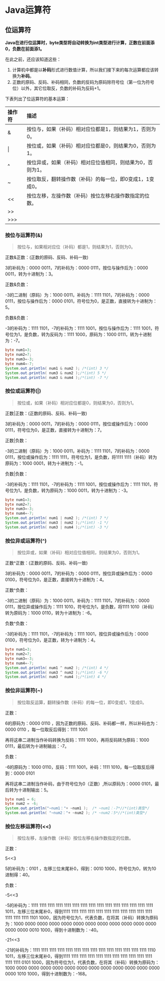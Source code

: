 # Java运算符

## 位运算符

**Java在进行位运算时，byte类型将自动转换为int类型进行计算，正数在前面添0，负数在前面添1。**

在此之前，还应该知道这些：

1. 计算机中都是以**补码**形式进行数值计算，所以我们接下来的每次运算都应该转换为**补码**。
2. 正数的原码、反码、补码相同，负数的反码为原码除符号位（第一位为符号位）以外，其它位取反，负数的补码为反码+1。

下表列出了位运算符的基本运算：

| 操作符 | 描述                                                       |
| :----- | :--------------------------------------------------------- |
| &      | 按位与，如果（补码）相对应位都是1，则结果为1，否则为0。    |
| \|     | 按位或，如果（补码）相对应位都是0，则结果为0，否则为1。    |
| ^      | 按位异或，如果（补码）相对应位值相同，则结果为0，否则为1。 |
| ~      | 按位取反，翻转操作数（补码）的每一位，即0变成1，1变成0。   |
| <<     | 按位左移，左操作数（补码）按位左移右操作数指定的位数。     |
| \>>    |                                                            |
| \>>>   |                                                            |

### 按位与运算符(&)

> 按位与，如果相对应位（补码）都是1，则结果为1，否则为0。

正数&正数：(正数的原码、反码、补码一致)

3的补码为：0000 0011，7的补码为：0000 0111，按位与操作后为：0000 0011，转为十进制为：3。

正数&负数：

-3的二进制（原码）为：1000 0011，补码为：1111 1101，7的补码为：0000 0111，按位与操作后为：0000 0101，符号位为0，是正数，直接转为十进制为：5。

负数&负数：

-3的补码为：1111 1101，-7的补码为：1111 1001，按位与操作后为：1111 1001，符号位为1，是负数，转为反码为：1111 1000，原码为：1000 0111，转为十进制为：-7。

```java
byte num1=3;
byte num2=7;
byte num3=-3;
byte num4=-7;
System.out.println( num1 & num2 ); /*(int) 3 */
System.out.println( num3 & num2 );/*(int) 5 */
System.out.println( num3 & num4 );/*(int) -7 */
```

### 按位或运算符(|)

> 按位或，如果（补码）相对应位都是0，则结果为0，否则为1。

正数|正数：(正数的原码、反码、补码一致)

3的补码为：0000 0011，7的补码为：0000 0111，按位或操作后为：0000 0111，符号位为0，是正数，直接转为十进制为：7。

正数|负数：

-3的二进制（原码）为：1000 0011，补码为：1111 1101，7的补码为：0000 0111，按位或操作后为：1111 1111，符号位为1，是负数，将1111 1111（补码）转为原码为：1000 0001，转为十进制为：-1。

负数|负数：

-3的补码为：1111 1101，-7的补码为：1111 1001，按位或操作后为：1111 1101，符号位为1，是负数，转为原码为：1000 0011，转为十进制为：-3。

```java
byte num1=3;
byte num2=7;
byte num3=-3;
byte num4=-7;
System.out.println( num1 | num2 ); /*(int) 7 */
System.out.println( num3 | num2 );/*(int) -1 */
System.out.println( num3 | num4 );/*(int) -3 */
```

### 按位异或运算符(^)

> 按位异或，如果（补码）相对应位值相同，则结果为0，否则为1。

正数^正数：(正数的原码、反码、补码一致)

3的补码为：0000 0011，7的补码为：0000 0111，按位异或操作后为：0000 0100，符号位为0，是正数，直接转为十进制为：4。

正数^负数：

-3的二进制（原码）为：1000 0011，补码为：1111 1101，7的补码为：0000 0111，按位异或操作后为：1111 1010，符号位为1，是负数，将1111 1010（补码）转为原码为：1000 0110，转为十进制为：-6。

负数^负数：

-3的补码为：1111 1101，-7的补码为：1111 1001，按位异或操作后为：0000 0100，符号位为0，是正数，转为十进制为：4。

```java
byte num1=3;
byte num2=7;
byte num3=-3;
byte num4=-7;
System.out.println( num1 ^ num2 ); /*(int) 4 */
System.out.println( num3 ^ num2 );/*(int) -6 */
System.out.println( num3 ^ num4 );/*(int) 4 */
```

### 按位非运算符(~)

> 按位取反运算，翻转操作数（补码）的每一位，即0变成1，1变成0。

正数：

6的原码为：0000 0110 ，因为正数的原码、反码、补码都一样，所以补码也为：0000 0110 ，每一位取反后得到：1111 1001

再将这串二进制当作补码转换为反码：1111  1000，再将反码转为原码：1000 0111，最后转为十进制输出：-7。

负数：

-6的原码为：1000 0110，反码：1111 1001，补码：1111 1010，每一位取反后得到：0000 0101

再将这串二进制当作补码，由于符号位为0（正数）,所以原码为：0000 0101，最后转为十进制输出：5。

```java
byte num1 = 6;
byte num2 = -6;
System.out.println("~num1："+ ~num1 );  /* ~num1：-7*//*(int)类型*/
System.out.println( "~num2："+ ~num2 ); /* ~num2：5*//*(int)类型*/
```

### 按位左移运算符(<<)

> 按位左移，左操作数（补码）按位左移右操作数指定的位数。

正数：

5<<3

5的补码为：0101 ，左移三位末尾补0，得到：0010 1000，符号位为0，转为10进制得：40。

负数：

-5<<3

-5的补码为：‭1111 1111 1111 1111 1111 1111 1111 1111 1111 1111 1111 1111 1111 1111 1111 1011，左移三位末尾补0，得到1111 1111 1111 1111 1111 1111 1111 1111 1111 1111 1111 1111 1111 1111 1101 1000，因为符号位为1，代表负数，在将其（补码）转换为原码为：1000 0000 0000 0000 0000 0000  0000  0000 0000 0000 0000 0000 0000 0000 0010 1000，得到十进制数为：-40。

-21<<3

-21的补码为：1111 1111 1111 1111 1111 1111 1111 1111 1111 1111 1111 1111 1111 1111 1110 1011，左移三位末尾补0，得到1111 1111 1111 1111 1111 1111 1111 1111 1111 1111 1111 1111 1111 0101 1000，因为符号位为1，代表负数，在将其（补码）转换为原码为：1000 0000 0000 0000 0000 0000  0000  0000 0000 0000 0000 0000 0000 0000 1010 1000，得到十进制数为：-168。


